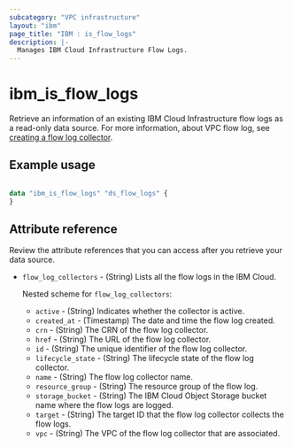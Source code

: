```yaml
---
subcategory: "VPC infrastructure"
layout: "ibm"
page_title: "IBM : is_flow_logs"
description: |-
  Manages IBM Cloud Infrastructure Flow Logs.
---
```


# ibm\_is_flow_logs

Retrieve an information of an existing IBM Cloud Infrastructure flow logs as a read-only data source. For more information, about VPC flow log, see [creating a flow log collector](https://cloud.ibm.com/docs/vpc?topic=vpc-ordering-flow-log-collector).


## Example usage

```terraform

data "ibm_is_flow_logs" "ds_flow_logs" {
}

```

## Attribute reference
Review the attribute references that you can access after you retrieve your data source. 

- `flow_log_collectors` - (String) Lists all the flow logs in the IBM Cloud.

  Nested scheme for `flow_log_collectors`:
	- `active` - (String) Indicates whether the collector is active.
	- `created_at` - (Timestamp) The date and time the flow log created.
	- `crn` - (String) The CRN of the flow log collector.
	- `href` - (String) The URL of the flow log collector.
	- `id` - (String) The unique identifier of the flow log collector.
	- `lifecycle_state` - (String) The lifecycle state of the flow log collector.
	- `name` - (String) The flow log collector name.
	- `resource_group` - (String) The resource group of the flow log.
	- `storage_bucket` - (String) The IBM Cloud Object Storage bucket name where the flow logs are logged.
	- `target` - (String) The target ID that the flow log collector collects the flow logs.
	- `vpc` - (String) The VPC of the flow log collector that are associated.



